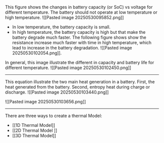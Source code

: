 This figure shows the changes in battery capacity (or SoC) vs voltage for different temperature. The battery should not operate at low temperature or high temperature.
![[Pasted image 20250530095852.png]]

* In low temperature, the battery capacity is small. 
* In high temperature, the battery capacity is high but that make the battery degrade much faster.
The following  figure shows show the resistance increase much faster with time in high temperature, which lead to increase in the battery degradation.
![[Pasted image 20250530102054.png]].

In general, this image illustrate the different in capacity and battery life for different temperature. 
![[Pasted image 20250530102450.png]]

***
This equation illustrate the two main heat generation in a battery. First, the heat generated from the battery. Second, entropy heat during charge or discharge.
![[Pasted image 20250530103440.png]]

![[Pasted image 20250530103656.png]]

***
There are three ways to create a thermal Model:
- [[1D Thermal Model]]
- [[2D Thermal Model ]]
- [[3D Thermal Model]]